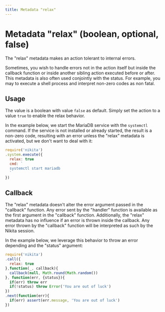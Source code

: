 ```yaml
---
title: Metadata "relax"
---
```


# Metadata "relax" (boolean, optional, false)

The "relax" metadata makes an action tolerant to internal errors.

Sometimes, you wish to handle errors not in the action itself but inside the callback function or inside another sibling action executed before or after. This metadata is also often used conjointly with the status. For example, you may to execute a shell process and interpret non-zero codes as non fatal. 

## Usage

The value is a boolean with value `false` as default. Simply set the action to a value `true` to enable the relax behavior.

In the example below, we start the MariaDB service with the `systemctl` command. If the service is not installed or already started, the result is a non-zero code, resulting with an error unless the "relax" metadata is activated, but we don't want to deal with it:

```js
require('nikita')
.system.execute({
  relax: true
  cmd: `
  systemctl start mariadb
  `
})
```

## Callback

The "relax" metadata doesn't alter the error argument passed in the "callback" function. Any error sent by the "handler" function is available as the first argument in the "callback" function. Additionally, the "relax" metadata has no influence if an error is thrown inside the callback. Any error thrown by the "callback" function will be interpreted as such by the Nikita session.

In the example below, we leverage this behavior to throw an error depending and the "status" argument:

```js
require('nikita')
.call({
  relax: true
},function(_, callback){
  callback(null, Math.round(Math.random())
}, function(err, {status}){
  if(err) throw err
  if(!status) throw Error('You are out of luck')
})
.next(function(err){
  if(err) assert(err.message, 'You are out of luck')  
})
```
